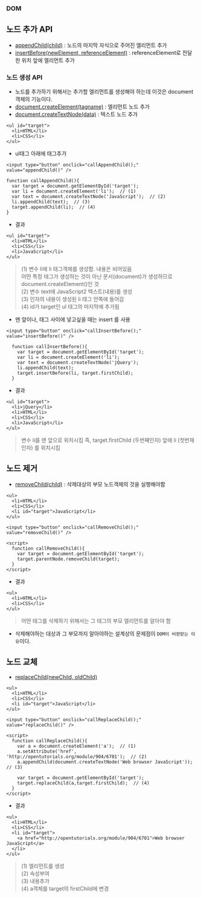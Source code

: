 ### DOM
## 노드 추가 API
- [appendChild(child)](https://developer.mozilla.org/en-US/docs/Web/API/Node/appendChild) : 노드의 마지막 자식으로 주어진 엘리먼트 추가
- [insertBefore(newElement, referenceElement)](https://developer.mozilla.org/en-US/docs/Web/API/Node/insertBefore) : referenceElement로 전달한 위치 앞에 엘리먼트 추가

### 노드 생성 API
- 노드를 추가하기 위해서는 추가할 엘리먼트를 생성해야 하는데 이것은 document 객체의 기능이다.
- [document.createElement(tagname)](https://developer.mozilla.org/ko/docs/DOM/document.createElement) : 엘리먼트 노드 추가
- [document.createTextNode(data)](https://developer.mozilla.org/ko/docs/Web/API/Document/createTextNode) : 텍스트 노드 추가

```
<ul id="target">
  <li>HTML</li>
  <li>CSS</li>
</ul>
```
- ul태그 아래에 태그추가
```
<input type="button" onclick="callAppendChild();" value="appendChild()" />
```
```
function callAppendChild(){
  var target = document.getElementById('target');
  var li = document.createElement('li');  // (1)
  var text = document.createTextNode('JavaScript');  // (2)
  li.appendChild(text);  // (3)
  target.appendChild(li);  // (4)
}
```
- 결과
```
<ul id="target">
  <li>HTML</li>
  <li>CSS</li>
  <li>JavaScript</li>
</ul>
```
> (1) 변수 li에 li 태그객체를 생성함. 내용은 비어있음<br/>어떤 특정 태그가 생성하는 것이 아닌 문서(document)가 생성하므로 document.createElement()인 것<br/>(2) 변수 text에 JavaScript2 텍스트(내용)를 생성<br/>(3) 인자의 내용이 생성된 li 태그 안쪽에 들어감<br/>(4) id가 target인 ul 태그의 마지막에 추가됨

- 맨 앞이나, 태그 사이에 넣고싶을 때는 insert 를 사용
```
<input type="button" onclick="callInsertBefore();" value="insertBefore()" />
```
```
  function callInsertBefore(){
    var target = document.getElementById('target');
    var li = document.createElement('li');
    var text = document.createTextNode('jQuery');
    li.appendChild(text);
    target.insertBefore(li, target.firstChild);
  }
```
- 결과
```
<ul id="target">
  <li>jQuery</li>
  <li>HTML</li>
  <li>CSS</li>
  <li>JavaScript</li>
</ul>
```
> 변수 li를 맨 앞으로 위치시킴 즉, target.firstChild (두번째인자) 앞에 li (첫번재인자) 를 위치시킴


## 노드 제거
- [removeChild(child)](https://developer.mozilla.org/en-US/docs/Web/API/Node/removeChild) : 삭제대상의 부모 노드객체의 것을 실행해야함
```
<ul>
  <li>HTML</li>
  <li>CSS</li>
  <li id="target">JavaScript</li>
</ul>

<input type="button" onclick="callRemoveChild();" value="removeChild()" />

<script>
  function callRemoveChild(){
    var target = document.getElementById('target');
    target.parentNode.removeChild(target);
  }
</script>
```
- 결과
```
<ul>
  <li>HTML</li>
  <li>CSS</li>
</ul>
```
> 어떤 태그를 삭제하기 위해서는 그 태그의 부모 엘리먼트를 알아야 함

- 삭제해야하는 대상과 그 부모까지 알아야하는 설계상의 문제점이 `DOM이 비판받는 이유`이다. 


## 노드 교체
- [replaceChild(newChild, oldChild)](https://developer.mozilla.org/en-US/docs/Web/API/Node.replaceChild)
```
<ul>
  <li>HTML</li>
  <li>CSS</li>
  <li id="target">JavaScript</li>
</ul>

<input type="button" onclick="callReplaceChild();" value="replaceChild()" />

<script>
  function callReplaceChild(){
    var a = document.createElement('a');  // (1)
    a.setAttribute('href', 'http://opentutorials.org/module/904/6701');  // (2)
    a.appendChild(document.createTextNode('Web browser JavaScript'));  // (3)
 
    var target = document.getElementById('target');
    target.replaceChild(a,target.firstChild);  // (4)
  }
</script>
```
- 결과
```
<ul>
  <li>HTML</li>
  <li>CSS</li>
  <li id="target">
    <a href="http://opentutorials.org/module/904/6701">Web browser JavaScript</a>
  </li>
</ul>
```
> (1) 엘리먼트를 생성<br/>(2) 속성부여<br/>(3) 내용추가<br/>(4) a객체를 target의 firstChild에 변경
